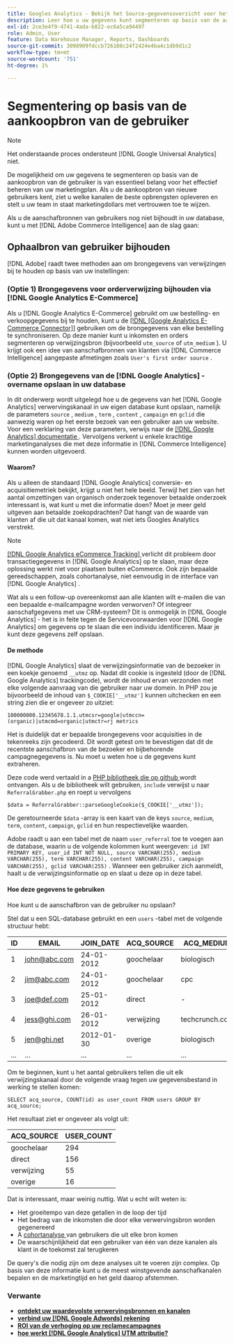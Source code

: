 ```yaml
---
title: Googles Analytics - Bekijk het Source-gegevensoverzicht voor het aanschaffen van gebruikers
description: Leer hoe u uw gegevens kunt segmenteren op basis van de aankoopbron van de gebruiker.
exl-id: 2ce3e4f9-4741-4ada-b822-ec6a5ca94497
role: Admin, User
feature: Data Warehouse Manager, Reports, Dashboards
source-git-commit: 3098909fdccb726108c24f2424e4ba4c1db9d1c2
workflow-type: tm+mt
source-wordcount: '751'
ht-degree: 1%

---
```


# Segmentering op basis van de aankoopbron van de gebruiker

>[!NOTE]
>
>Het onderstaande proces ondersteunt [!DNL Google Universal Analytics] niet.

De mogelijkheid om uw gegevens te segmenteren op basis van de aankoopbron van de gebruiker is van essentieel belang voor het effectief beheren van uw marketingplan. Als u de aankoopbron van nieuwe gebruikers kent, ziet u welke kanalen de beste opbrengsten opleveren en stelt u uw team in staat marketingdollars met vertrouwen toe te wijzen.

Als u de aanschafbronnen van gebruikers nog niet bijhoudt in uw database, kunt u met [!DNL Adobe Commerce Intelligence] aan de slag gaan:

## Ophaalbron van gebruiker bijhouden

[!DNL Adobe] raadt twee methoden aan om brongegevens van verwijzingen bij te houden op basis van uw instellingen:

### (Optie 1) Brongegevens voor orderverwijzing bijhouden via [!DNL Google Analytics E-Commerce]

Als u [!DNL Google Analytics E-Commerce] gebruikt om uw bestelling- en verkoopgegevens bij te houden, kunt u de [[!DNL [Google Analytics E-Commerce Connector]]](../importing-data/integrations/google-ecommerce.md) gebruiken om de brongegevens van elke bestelling te synchroniseren. Op deze manier kunt u inkomsten en orders segmenteren op verwijzingsbron (bijvoorbeeld `utm_source` of `utm_medium` ). U krijgt ook een idee van aanschafbronnen van klanten via [!DNL Commerce Intelligence] aangepaste afmetingen zoals `User's first order source` .

### (Optie 2) Brongegevens van de [!DNL Google Analytics] -overname opslaan in uw database

In dit onderwerp wordt uitgelegd hoe u de gegevens van het [!DNL Google Analytics] verwervingskanaal in uw eigen database kunt opslaan, namelijk de parameters `source` , `medium` , `term` , `content` , `campaign` en `gclid` die aanwezig waren op het eerste bezoek van een gebruiker aan uw website. Voor een verklaring van deze parameters, verwijs naar de [[!DNL Google Analytics]  documentatie ](https://support.google.com/analytics/answer/1191184?hl=en#zippy=%2Cin-this-article). Vervolgens verkent u enkele krachtige marketinganalyses die met deze informatie in [!DNL Commerce Intelligence] kunnen worden uitgevoerd.

#### Waarom?

Als u alleen de standaard [!DNL Google Analytics] conversie- en acquisitiemetriek bekijkt, krijgt u niet het hele beeld. Terwijl het zien van het aantal omzettingen van organisch onderzoek tegenover betaalde onderzoek interessant is, wat kunt u met die informatie doen? Moet je meer geld uitgeven aan betaalde zoekopdrachten? Dat hangt van de waarde van klanten af die uit dat kanaal komen, wat niet iets Googles Analytics verstrekt.

>[!NOTE]
>
>[[!DNL Google Analytics eCommerce Tracking] ](https://developers.google.com/analytics/devguides/collection/gajs/gaTrackingEcommerce) verlicht dit probleem door transactiegegevens in [!DNL Google Analytics] op te slaan, maar deze oplossing werkt niet voor plaatsen buiten eCommerce. Ook zijn bepaalde gereedschappen, zoals cohortanalyse, niet eenvoudig in de interface van [!DNL Google Analytics] .

Wat als u een follow-up overeenkomst aan alle klanten wilt e-mailen die van een bepaalde e-mailcampagne worden verworven? Of integreer aanschafgegevens met uw CRM-systeem? Dit is onmogelijk in [!DNL Google Analytics] - het is in feite tegen de Servicevoorwaarden voor [!DNL Google Analytics] om gegevens op te slaan die een individu identificeren. Maar je kunt deze gegevens zelf opslaan.

#### De methode

[!DNL Google Analytics] slaat de verwijzingsinformatie van de bezoeker in een koekje genoemd `__utmz` op. Nadat dit cookie is ingesteld (door de [!DNL Google Analytics] trackingcode), wordt de inhoud ervan verzonden met elke volgende aanvraag van die gebruiker naar uw domein. In PHP zou je bijvoorbeeld de inhoud van `$_COOKIE['__utmz']` kunnen uitchecken en een string zien die er ongeveer zo uitziet:

`100000000.12345678.1.1.utmcsr=google|utmccn=(organic)|utmcmd=organic|utmctr=rj metrics`

Het is duidelijk dat er bepaalde brongegevens voor acquisities in de tekenreeks zijn gecodeerd. Dit wordt getest om te bevestigen dat dit de recentste aanschafbron van de bezoeker en bijbehorende campagnegegevens is. Nu moet u weten hoe u de gegevens kunt extraheren.

Deze code werd vertaald in a [ PHP bibliotheek die op github ](https://github.com/RJMetrics/referral-grabber-php) wordt ontvangen. Als u de bibliotheek wilt gebruiken, `include` verwijst u naar `ReferralGrabber.php` en roept u vervolgens

`$data = ReferralGrabber::parseGoogleCookie($_COOKIE['__utmz']);`

De geretourneerde `$data` -array is een kaart van de keys `source`, `medium`, `term`, `content`, `campaign`, `gclid` en hun respectievelijke waarden.

Adobe raadt u aan een tabel met de naam `user_referral` toe te voegen aan de database, waarin u de volgende kolommen kunt weergeven: `id INT PRIMARY KEY, user_id INT NOT NULL, source VARCHAR(255), medium VARCHAR(255), term VARCHAR(255), content VARCHAR(255), campaign VARCHAR(255), gclid VARCHAR(255)` . Wanneer een gebruiker zich aanmeldt, haalt u de verwijzingsinformatie op en slaat u deze op in deze tabel.

#### Hoe deze gegevens te gebruiken

Hoe kunt u de aanschafbron van de gebruiker nu opslaan?

Stel dat u een SQL-database gebruikt en een `users` -tabel met de volgende structuur hebt:

| ID | EMAIL | JOIN_DATE | ACQ_SOURCE | ACQ_MEDIUM |
|--- |--- |--- |--- |--- |
| 1 | john@abc.com | 24-01-2012 | goochelaar | biologisch |
| 2 | jim@abc.com | 24-01-2012 | goochelaar | cpc |
| 3 | joe@def.com | 25-01-2012 | direct | - |
| 4 | jess@ghi.com | 26-01-2012 | verwijzing | techcrunch.com |
| 5 | jen@ghi.net | 2012-01-30 | overige | biologisch |
| ... | ... | ... | ... | ... |

Om te beginnen, kunt u het aantal gebruikers tellen die uit elk verwijzingskanaal door de volgende vraag tegen uw gegevensbestand in werking te stellen komen:

`SELECT acq_source, COUNT(id) as user_count FROM users GROUP BY acq_source;`

Het resultaat ziet er ongeveer als volgt uit:

| ACQ_SOURCE | USER_COUNT |
|--- |--- |
| goochelaar | 294 |
| direct | 156 |
| verwijzing | 55 |
| overige | 16 |

Dat is interessant, maar weinig nuttig. Wat u echt wilt weten is:

* Het groeitempo van deze getallen in de loop der tijd
* Het bedrag van de inkomsten die door elke verwervingsbron worden gegenereerd
* A [ cohortanalyse ](https://en.wikipedia.org/wiki/Cohort_analysis) van gebruikers die uit elke bron komen
* De waarschijnlijkheid dat een gebruiker van één van deze kanalen als klant in de toekomst zal terugkeren

De query&#39;s die nodig zijn om deze analyses uit te voeren zijn complex. Op basis van deze informatie kunt u de meest winstgevende aanschafkanalen bepalen en de marketingtijd en het geld daarop afstemmen.

### Verwante

* **[ontdekt uw waardevolste verwervingsbronnen en kanalen](../analysis/most-value-source-channel.md)**
* **[verbind uw  [!DNL Google Adwords]  rekening](../importing-data/integrations/google-adwords.md)**
* **[ROI van de verhoging op uw reclamecampagnes](../analysis/roi-ad-camp.md)**
* **[hoe werkt  [!DNL Google Analytics]  UTM attributie?](../analysis/utm-attributes.md)**
